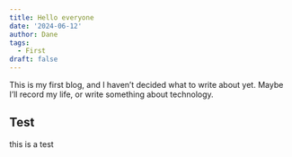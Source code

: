 ```yaml
---
title: Hello everyone
date: '2024-06-12'
author: Dane
tags:
  - First
draft: false
---
```


This is my first blog, and I haven’t decided what to write about yet. 
Maybe I’ll record my life, or write something about technology.

<!--more-->

## Test
this is a test

